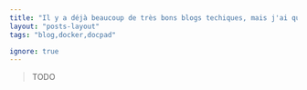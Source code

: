 ```yaml
---
title: "Il y a déjà beaucoup de très bons blogs techiques, mais j'ai quand même eu envie de crée le mien"
layout: "posts-layout"
tags: "blog,docker,docpad"

ignore: true
---
```


> TODO